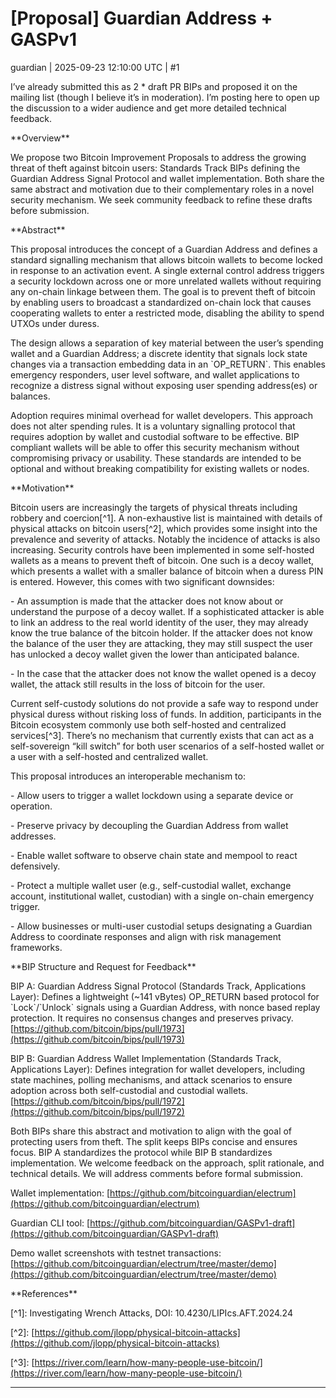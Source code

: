 # [Proposal] Guardian Address + GASPv1

guardian | 2025-09-23 12:10:00 UTC | #1

I’ve already submitted this as 2 \* draft PR BIPs and proposed it on the mailing list (though I believe it’s in moderation). I’m posting here to open up the discussion to a wider audience and get more detailed technical feedback.

\*\*Overview\*\*

We propose two Bitcoin Improvement Proposals to address the growing threat of theft against bitcoin users: Standards Track BIPs defining the Guardian Address Signal Protocol and wallet implementation. Both share the same abstract and motivation due to their complementary roles in a novel security mechanism. We seek community feedback to refine these drafts before submission.

\*\*Abstract\*\*

This proposal introduces the concept of a Guardian Address and defines a standard signalling mechanism that allows bitcoin wallets to become locked in response to an activation event. A single external control address triggers a security lockdown across one or more unrelated wallets without requiring any on-chain linkage between them. The goal is to prevent theft of bitcoin by enabling users to broadcast a standardized on-chain lock that causes cooperating wallets to enter a restricted mode, disabling the ability to spend UTXOs under duress.

The design allows a separation of key material between the user’s spending wallet and a Guardian Address; a discrete identity that signals lock state changes via a transaction embedding data in an \`OP_RETURN\`. This enables emergency responders, user level software, and wallet applications to recognize a distress signal without exposing user spending address(es) or balances.

Adoption requires minimal overhead for wallet developers. This approach does not alter spending rules. It is a voluntary signalling protocol that requires adoption by wallet and custodial software to be effective. BIP compliant wallets will be able to offer this security mechanism without compromising privacy or usability. These standards are intended to be optional and without breaking compatibility for existing wallets or nodes.

\*\*Motivation\*\*

Bitcoin users are increasingly the targets of physical threats including robbery and coercion\[^1\]. A non-exhaustive list is maintained with details of physical attacks on bitcoin users\[^2\], which provides some insight into the prevalence and severity of attacks. Notably the incidence of attacks is also increasing. Security controls have been implemented in some self-hosted wallets as a means to prevent theft of bitcoin. One such is a decoy wallet, which presents a wallet with a smaller balance of bitcoin when a duress PIN is entered. However, this comes with two significant downsides:

\- An assumption is made that the attacker does not know about or understand the purpose of a decoy wallet. If a sophisticated attacker is able to link an address to the real world identity of the user, they may already know the true balance of the bitcoin holder. If the attacker does not know the balance of the user they are attacking, they may still suspect the user has unlocked a decoy wallet given the lower than anticipated balance.

\- In the case that the attacker does not know the wallet opened is a decoy wallet, the attack still results in the loss of bitcoin for the user.

Current self-custody solutions do not provide a safe way to respond under physical duress without risking loss of funds. In addition, participants in the Bitcoin ecosystem commonly use both self-hosted and centralized services\[^3\]. There’s no mechanism that currently exists that can act as a self-sovereign “kill switch” for both user scenarios of a self-hosted wallet or a user with a self-hosted and centralized wallet.

This proposal introduces an interoperable mechanism to:

\- Allow users to trigger a wallet lockdown using a separate device or operation.

\- Preserve privacy by decoupling the Guardian Address from wallet addresses.

\- Enable wallet software to observe chain state and mempool to react defensively.

\- Protect a multiple wallet user (e.g., self-custodial wallet, exchange account, institutional wallet, custodian) with a single on-chain emergency trigger.

\- Allow businesses or multi-user custodial setups designating a Guardian Address to coordinate responses and align with risk management frameworks.

\*\*BIP Structure and Request for Feedback\*\*

BIP A: Guardian Address Signal Protocol (Standards Track, Applications Layer): Defines a lightweight (\~141 vBytes) OP_RETURN based protocol for \`Lock\`/\`Unlock\` signals using a Guardian Address, with nonce based replay protection. It requires no consensus changes and preserves privacy. [https://github.com/bitcoin/bips/pull/1973](https://github.com/bitcoin/bips/pull/1973)

BIP B: Guardian Address Wallet Implementation (Standards Track, Applications Layer): Defines integration for wallet developers, including state machines, polling mechanisms, and attack scenarios to ensure adoption across both self-custodial and custodial wallets. [https://github.com/bitcoin/bips/pull/1972](https://github.com/bitcoin/bips/pull/1972)

Both BIPs share this abstract and motivation to align with the goal of protecting users from theft. The split keeps BIPs concise and ensures focus. BIP A standardizes the protocol while BIP B standardizes implementation. We welcome feedback on the approach, split rationale, and technical details. We will address comments before formal submission.

Wallet implementation: [https://github.com/bitcoinguardian/electrum](https://github.com/bitcoinguardian/electrum)

Guardian CLI tool: [https://github.com/bitcoinguardian/GASPv1-draft](https://github.com/bitcoinguardian/GASPv1-draft)

Demo wallet screenshots with testnet transactions: [https://github.com/bitcoinguardian/electrum/tree/master/demo](https://github.com/bitcoinguardian/electrum/tree/master/demo)

\*\*References\*\*

\[^1\]: Investigating Wrench Attacks, DOI: 10.4230/LIPIcs.AFT.2024.24

\[^2\]: [https://github.com/jlopp/physical-bitcoin-attacks](https://github.com/jlopp/physical-bitcoin-attacks)

\[^3\]: [https://river.com/learn/how-many-people-use-bitcoin/](https://river.com/learn/how-many-people-use-bitcoin/)

-------------------------

